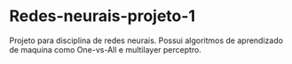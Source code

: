 # Redes-neurais-projeto-1
Projeto para disciplina de redes neurais. Possui algoritmos de aprendizado de maquina como One-vs-All e multilayer perceptro.
